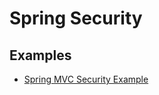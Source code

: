 # Spring Security

## Examples

* [Spring MVC Security Example](https://github.com/Bernardo-MG/spring-mvc-security-example)


